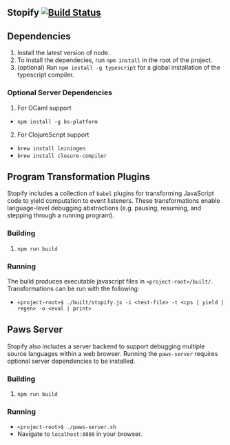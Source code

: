 ## Stopify [![Build Status](https://travis-ci.org/plasma-umass/Stopify.svg?branch=master)](https://travis-ci.org/plasma-umass/Stopify)

## Dependencies
1. Install the latest version of node.
2. To install the dependecies, run `npm install` in the root of the project.
3. (optional) Run `npm install -g typescript` for a global installation of the
   typescript compiler.
### Optional Server Dependencies
1. For OCaml support
 - `npm install -g bs-platform`
2. For ClojureScript support
 - `brew install leiningen`
 - `brew install closure-compiler`

## Program Transformation Plugins
Stopify includes a collection of `babel` plugins for transforming JavaScript
code to yield computation to event listeners. These transformations enable
language-level debugging abstractions (e.g. pausing, resuming, and stepping
through a running program).

### Building
1. `npm run build`

### Running
The build produces executable javascript files in `<project-root>/built/`.
Transformations can be run with the following:
 - `<project-root>$ ./built/stopify.js -i <test-file> -t <cps | yield | regen>
   -o <eval | print>`

## Paws Server
Stopify also includes a server backend to support debugging multiple source
languages within a web browser. Running the `paws-server` requires optional
server dependencies to be installed.

### Building
1. `npm run build`

### Running
 - `<project-root>$ ./paws-server.sh`
 - Navigate to `localhost:8080` in your browser.

